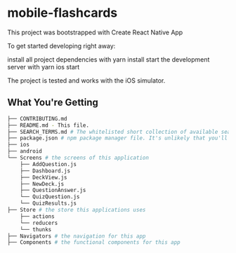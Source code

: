 # mobile-flashcards

This project was bootstrapped with Create React Native App

To get started developing right away:

install all project dependencies with yarn install
start the development server with yarn ios start

The project is tested and works with the iOS simulator.

## What You're Getting

```bash
├── CONTRIBUTING.md
├── README.md - This file.
├── SEARCH_TERMS.md # The whitelisted short collection of available search terms for you to use with your app.
├── package.json # npm package manager file. It's unlikely that you'll need to modify this.
├── ios
├── android
└── Screens # the screens of this application
    ├── AddQuestion.js
    ├── Dashboard.js
    ├── DeckView.js
    ├── NewDeck.js
    ├── QuestionAnswer.js
    └── QuizQuestion.js
    └── QuizResults.js
├── Store # the store this applications uses
    ├── actions
    └── reducers
    └── thunks
├── Navigators # the navigation for this app
├── Components # the functional components for this app

```
